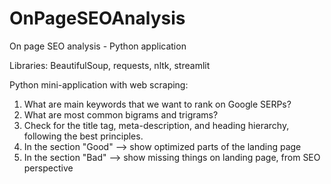 # OnPageSEOAnalysis
On page SEO analysis - Python application

Libraries: BeautifulSoup, requests, nltk, streamlit

Python mini-application with web scraping:
1. What are main keywords that we want to rank on Google SERPs?
2. What are most common bigrams and trigrams?
3. Check for the title tag, meta-description, and heading hierarchy, following the best principles.
4. In the section "Good" --> show optimized parts of the landing page
5. In the section "Bad" --> show missing things on landing page, from SEO perspective
